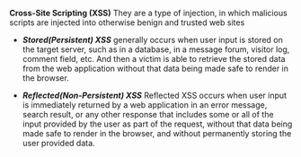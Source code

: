 **Cross-Site Scripting (XSS)**
They are a type of injection, in which malicious scripts are injected into otherwise benign and trusted web sites


- ***Stored(Persistent) XSS*** generally occurs when user input is stored on the target server, such as in a database, in a message forum, visitor log, comment field, etc. And then a victim is able to retrieve the stored data from the web application without that data being made safe to render in the browser.

- ***Reflected(Non-Persistent) XSS***
Reflected XSS occurs when user input is immediately returned by a web application in an error message, search result, or any other response that includes some or all of the input provided by the user as part of the request, without that data being made safe to render in the browser, and without permanently storing the user provided data.
